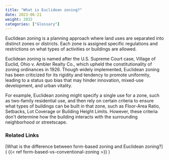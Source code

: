 ```yaml
---
title: "What is Euclidean zoning?"
date: 2023-06-21
weight: 2032
categories: ["Glossary"]
---
```

Euclidean zoning is a planning approach where land uses are separated into distinct zones or districts. Each zone is assigned specific regulations and restrictions on what types of activities or buildings are allowed.

Euclidean zoning is named after the U.S. Supreme Court case, Village of Euclid, Ohio v. Ambler Realty Co., which upheld the constitutionality of zoning ordinances in 1926. Though widely implemented, Euclidean zoning has been criticized for its rigidity and tendency to promote uniformity, leading to a status quo bias that may hinder innovation, mixed-use development, and urban vitality.

For example, Euclidean zoning might specify a single use for a zone, such as two-family residential use, and then rely on certain criteria to ensure what types of buildings can be built in that zone, such as Floor-Area Ratio, Setbacks, Lot Coverage or Building Height Limits. However, these criteria don't determine how the building interacts with the surrounding neighborhood or streetscape.

### Related Links

[What is the difference between form-based zoning and Euclidean zoning?]( {{< ref form-based-vs-conventional-zoning >}} )